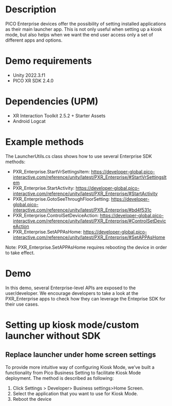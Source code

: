 # Description
PICO Enterprise devices offer the possibility of setting installed applications as their main launcher app. This is not only useful when setting up a kiosk mode, but also helps when we want the end user access only a set of different apps and options.
# Demo requirements
- Unity 2022.3.f1
- PICO XR SDK 2.4.0
# Dependencies (UPM)
- XR Interaction Toolkit 2.5.2 + Starter Assets
- Android Logcat
# Example methods
The LauncherUtils.cs class shows how to use several Enterprise SDK methods:
- PXR_Enterprise.StartVrSettingsItem: https://developer-global.pico-interactive.com/reference/unity/latest/PXR_Enterprise/#StartVrSettingsItem
- PXR_Enterprise.StartActivity: https://developer-global.pico-interactive.com/reference/unity/latest/PXR_Enterprise/#StartActivity
- PXR_Enterprise.GotoSeeThroughFloorSetting: https://developer-global.pico-interactive.com/reference/unity/latest/PXR_Enterprise/#bd4f531c
- PXR_Enterprise.ControlSetDeviceAction: https://developer-global.pico-interactive.com/reference/unity/latest/PXR_Enterprise/#ControlSetDeviceAction
- PXR_Enterprise.SetAPPAsHome: https://developer-global.pico-interactive.com/reference/unity/latest/PXR_Enterprise/#SetAPPAsHome

Note: PXR_Enterprise.SetAPPAsHome requires rebooting the device in order to take effect.
# Demo
In this demo, several Enterprise-level APIs are exposed to the user/developer. We encourage developers to take a look at the PXR_Enterprise apps to check how they can leverage the Enteprise SDK for their use cases.
# Setting up kiosk mode/custom launcher without SDK
## Replace launcher under home screen settings 
To provide more intuitive way of configuring Kiosk Mode, we’ve built a functionality from Pico Business Setting to facilitate Kiosk Mode deployment. The method is described as following: 
1. Click Settings > Developer> Business settings>Home Screen. 
2. Select the application that you want to use for Kiosk Mode. 
3. Reboot the device
